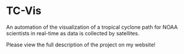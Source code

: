 # TC-Vis

An automation of the visualization of a tropical cyclone path for NOAA scientists in real-time as data is collected by satellites.

Please view the full description of the project on my website! 



